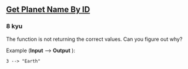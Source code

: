 <h2><a href=https://www.codewars.com/kata/515e188a311df01cba000003/train/javascript target="_blank">Get Planet Name By ID</a></h2><h3>8 kyu</h3><p>The function is not returning the correct values. Can you figure out why?</p><p>Example (<strong>Input</strong> --&gt; <strong>Output</strong> ):</p><pre><code>3 --&gt; "Earth"</code></pre>